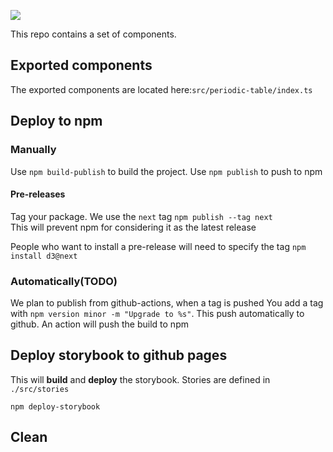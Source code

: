 ![](https://github.com/chabb/material-react/workflows/jest_tests/badge.svg)


This repo contains a set of components.

## Exported components

The exported components are located here:`src/periodic-table/index.ts`

## Deploy to npm

### Manually

Use `npm build-publish` to build the project.
Use `npm publish` to push to npm

#### Pre-releases

Tag your package. We use the `next` tag
`npm publish --tag next`  
This will prevent npm for considering it as the latest release

People who want to install a pre-release will need to specify the tag
`npm install d3@next`


### Automatically(TODO)

We plan to publish from github-actions, when a tag is pushed
You add a tag with `npm version minor -m "Upgrade to %s"`. This push automatically
to github. An action will push the build to npm

## Deploy storybook to github pages

This will **build** and **deploy** the storybook.
Stories are defined in `./src/stories`

```
npm deploy-storybook
```

## Clean 
